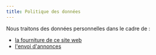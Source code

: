 ```yaml
---
title: Politique des données
---
```


Nous traitons des données personnelles dans le cadre de :

* [la fourniture de ce site web](website)
* [l'envoi d'annonces](announcements)

